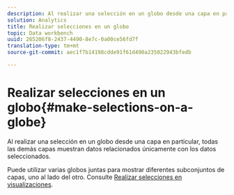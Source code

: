 ```yaml
---
description: Al realizar una selección en un globo desde una capa en particular, todas las demás capas muestran datos relacionados únicamente con los datos seleccionados.
solution: Analytics
title: Realizar selecciones en un globo
topic: Data workbench
uuid: 265206f8-2437-4490-8e7c-0a00ce56fd7f
translation-type: tm+mt
source-git-commit: aec1f7b14198cdde91f61d490a235022943bfedb

---
```



# Realizar selecciones en un globo{#make-selections-on-a-globe}

Al realizar una selección en un globo desde una capa en particular, todas las demás capas muestran datos relacionados únicamente con los datos seleccionados.

Puede utilizar varias globos juntas para mostrar diferentes subconjuntos de capas, uno al lado del otro. Consulte [Realizar selecciones en visualizaciones](../../../../home/c-get-started/c-vis/c-sel-vis/c-sel-vis.md#concept-012870ec22c7476e9afbf3b8b2515746).
